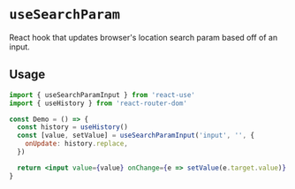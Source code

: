 # `useSearchParam`

React hook that updates browser's location search param based off of an input.

## Usage

```jsx
import { useSearchParamInput } from 'react-use'
import { useHistory } from 'react-router-dom'

const Demo = () => {
  const history = useHistory()
  const [value, setValue] = useSearchParamInput('input', '', {
    onUpdate: history.replace,
  })

  return <input value={value} onChange={e => setValue(e.target.value)} />
}
```
